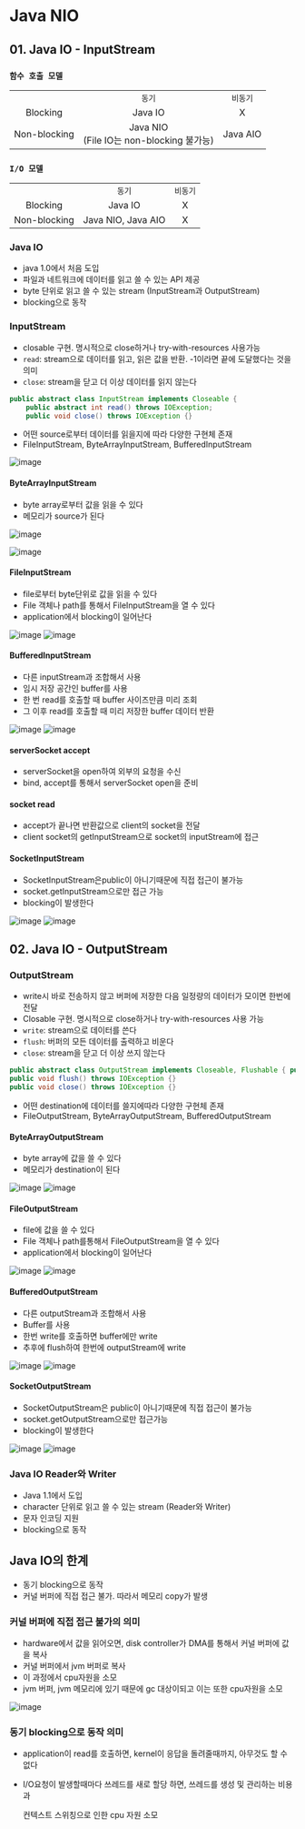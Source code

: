 # Java NIO

## 01. Java IO - InputStream

### `함수 호출 모델`

||||
|:--:|:--:|:--:|
||`동기`|`비동기`|
|Blocking|Java IO|X|
|Non-blocking|Java NIO <br/> (File IO는 non-blocking 불가능)|Java AIO|

### `I/O 모델`

||||
|:--:|:--:|:--:|
||`동기`|`비동기`|
|Blocking|Java IO|X|
|Non-blocking|Java NIO, Java AIO|X|


### Java IO
- java 1.0에서 처음 도입
- 파일과 네트워크에 데이터를 읽고 쓸 수 있는 API 제공
- byte 단위로 읽고 쓸 수 있는 stream (InputStream과 OutputStream)
- blocking으로 동작

### InputStream
- closable 구현. 명시적으로 close하거나 try-with-resources 사용가능
- `read`: stream으로 데이터를 읽고, 읽은 값을 반환. -1이라면 끝에 도달했다는 것을 의미
- `close`: stream을 닫고 더 이상 데이터를 읽지 않는다

```java
public abstract class InputStream implements Closeable {
    public abstract int read() throws IOException;
    public void close() throws IOException {}
```

- 어떤 source로부터 데이터를 읽을지에 따라 다양한 구현체 존재
- FileInputStream, ByteArrayInputStream, BufferedInputStream

![image](../../image/chap01/inputstream.png)

#### ByteArrayInputStream
- byte array로부터 값을 읽을 수 있다
- 메모리가 source가 된다

![image](../../image/chap01/bytearrayinputstream.png)

![image](../../image/chap01/ByteArrayInputStreamCode.png)

#### FileInputStream
- file로부터 byte단위로 값을 읽을 수 있다
- File 객체나 path를 통해서 FileInputStream을 열 수 있다
- application에서 blocking이 일어난다

![image](../../image/chap01/fileInputStream.png)
![image](../../image/chap01/FileInputStreamCode.png)

#### BufferedInputStream
- 다른 inputStream과 조합해서 사용
- 임시 저장 공간인 buffer를 사용
- 한 번 read를 호출할 때 buffer 사이즈만큼 미리 조회
- 그 이후 read를 호출할 때 미리 저장한 buffer 데이터 반환

![image](../../image/chap01/BufferedInputStream.png)
![image](../../image/chap01/BufferedInputStreamCode.png)

#### serverSocket accept
- serverSocket을 open하여 외부의 요청을 수신
- bind, accept를 통해서 serverSocket open을 준비

#### socket read
- accept가 끝나면 반환값으로 client의 socket을 전달
- client socket의 getInputStream으로 socket의 inputStream에 접근

#### SocketInputStream
- SocketInputStream은public이 아니기때문에 직접 접근이 불가능
- socket.getInputStream으로만 접근 가능 
- blocking이 발생한다

![image](../../image/chap01/SocketInputStream.png)
![image](../../image/chap01/SocketInputStreamCode.png)

## 02. Java IO - OutputStream

### OutputStream
- write시 바로 전송하지 않고 버퍼에 저장한 다음 일정량의 데이터가 모이면 한번에 전달
- Closable 구현. 명시적으로 close하거나 try-with-resources 사용 가능
- `write`: stream으로 데이터를 쓴다
- `flush`: 버퍼의 모든 데이터를 출력하고 비운다
- `close`: stream을 닫고 더 이상 쓰지 않는다

```java
public abstract class OutputStream implements Closeable, Flushable { public abstract void write(int b) throws IOException;
public void flush() throws IOException {}
public void close() throws IOException {}
```

- 어떤 destination에 데이터를 쓸지에따라 다양한 구현체 존재
- FileOutputStream, ByteArrayOutputStream, BufferedOutputStream

#### ByteArrayOutputStream
- byte array에 값을 쓸 수 있다 
- 메모리가 destination이 된다

![image](../../image/chap01/ByteArrayOutputStream.png)
![image](../../image/chap01/ByteArrayOutputStreamCode.png)

#### FileOutputStream

- file에 값을 쓸 수 있다
- File 객체나 path를통해서 FileOutputStream을 열 수 있다
- application에서 blocking이 일어난다

![image](../../image/chap01/FileOutputStream.png)
![image](../../image/chap01/FileOutputStreamCode.png)

#### BufferedOutputStream
- 다른 outputStream과 조합해서 사용
- Buffer를 사용
- 한번 write를 호출하면 buffer에만 write
- 추후에 flush하여 한번에 outputStream에 write

![image](../../image/chap01/FileOutputStream.png)
![image](../../image/chap01/FileOutputStreamCode.png)

#### SocketOutputStream
- SocketOutputStream은 public이 아니기때문에 직접 접근이 불가능
- socket.getOutputStream으로만 접근가능 
- blocking이 발생한다

![image](../../image/chap01/SocketOutputStream.png)
![image](../../image/chap01/SocketOutputStreamCode.png)

### Java IO Reader와 Writer
- Java 1.1에서 도입
- character 단위로 읽고 쓸 수 있는 stream (Reader와 Writer)
- 문자 인코딩 지원
- blocking으로 동작

## Java IO의 한계
- 동기 blocking으로 동작
- 커널 버퍼에 직접 접근 불가. 따라서 메모리 copy가 발생

### 커널 버퍼에 직접 접근 불가의 의미
- hardware에서 값을 읽어오면, disk controller가 DMA를 통해서 커널 버퍼에 값을 복사
- 커널 버퍼에서 jvm 버퍼로 복사
- 이 과정에서 cpu자원을 소모
- jvm 버퍼, jvm 메모리에 있기 때문에 gc 대상이되고 이는 또한 cpu자원을 소모

![image](../../image/chap01/bufferissue.png)

### 동기 blocking으로 동작 의미
- application이 read를 호출하면, kernel이 응답을 돌려줄때까지, 아무것도 할 수 없다
-  I/O요청이 발생할때마다 쓰레드를 새로 할당 하면, 쓰레드를 생성 및 관리하는 비용과  
    
    컨텍스트 스위칭으로 인한 cpu 자원 소모
